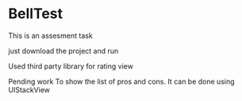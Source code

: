 # BellTest
This is an assesment task

just download the project and run

Used third party library for rating view

Pending work
To show the list of pros and cons. It can be done using UIStackView
